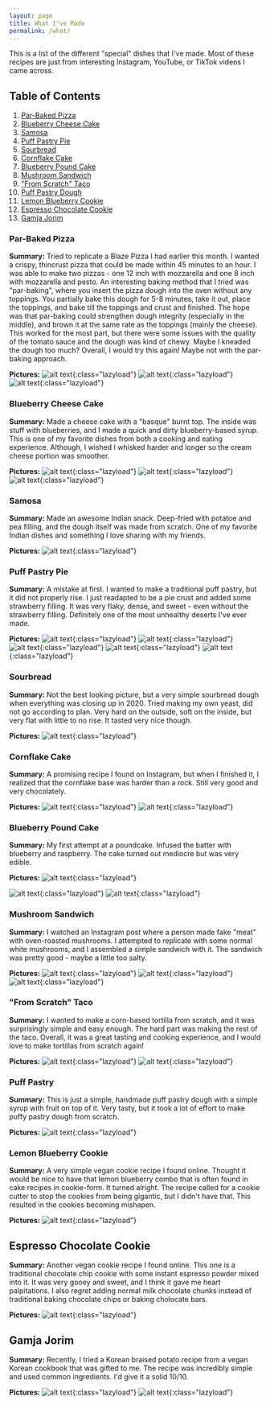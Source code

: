 ```yaml
---
layout: page
title: What I've Made
permalink: /what/
---
```


This is a list of the different "special" dishes that I've made. Most of these recipes are just from interesting Instagram, YouTube, or TikTok videos I came across.

## Table of Contents

1. [Par-Baked Pizza](#par-baked-pizza)
2. [Blueberry Cheese Cake](#blueberry-cheese-cake)
3. [Samosa](#samosa)
4. [Puff Pastry Pie](#puff-pastry-pie)
5. [Sourbread](#sourbread)
6. [Cornflake Cake](#cornflake-cake)
7. [Blueberry Pound Cake](#blueberry-cheese-cake)
8. [Mushroom Sandwich](#mushroom-sandwich)
9. ["From Scratch" Taco](#from-scratch-taco)
10. [Puff Pastry Dough](#puff-pastry)
11. [Lemon Blueberry Cookie](#lemon-blueberry-cookie)
12. [Espresso Chocolate Cookie](#espresso-chocolate-cookie)
13. [Gamja Jorim](#gamja_jorim)

### Par-Baked Pizza
**Summary:** Tried to replicate a Blaze Pizza I had earlier this month. I wanted a crispy, thincrust pizza that could be made within 45 minutes to an hour. I was able to make two pizzas - one 12 inch with mozzarella and one 8 inch with mozzarella and pesto. An interesting baking method that I tried was "par-baking", where you insert the pizza dough into the oven without any toppings. You partially bake this dough for 5-8 minutes, take it out, place the toppings, and bake till the toppings and crust and finished. The hope was that par-baking could strengthen dough integrity (especially in the middle), and brown it at the same rate as the toppings (mainly the cheese). This worked for the most part, but there were some issues with the quality of the tomato sauce and the dough was kind of chewy. Maybe I kneaded the dough too much? Overall, I would try this again! Maybe not with the par-baking approach.

**Pictures:**
![alt text](../images/pizza_1.jpg "title text"){:class="lazyload"}
![alt text](../images/pizza_pesto_1.jpg "title text"){:class="lazyload"}
![alt text](../images/pizza_pesto_2.jpg "title text"){:class="lazyload"}


### Blueberry Cheese Cake
**Summary:** Made a cheese cake with a "basque" burnt top. The inside was stuff with blueberries, and I made a quick and dirty blueberry-based syrup. This is one of my favorite dishes from both a cooking and eating experience. Although, I wished I whisked harder and longer so the cream cheese portion was smoother.

**Pictures:**
![alt text](../images/blueberry_chees_cake_5.jpg "title text"){:class="lazyload"}
![alt text](../images/blueberry_chees_cake_3.jpg "title text"){:class="lazyload"}
![alt text](../images/blueberry_chees_cake_1.jpg "title text"){:class="lazyload"}

### Samosa
**Summary:** Made an awesome Indian snack. Deep-fried with potatoe and pea filling, and the dough itself was made from scratch. One of my favorite Indian dishes and something I love sharing with my friends.

**Pictures:**
![alt text](../images/samosa.jpg "title text"){:class="lazyload"}

### Puff Pastry Pie
**Summary:** A mistake at first. I wanted to make a traditional puff pastry, but it did not properly rise. I just readapted to be a pie crust and added some strawberry filling. It was very flaky, dense, and sweet - even without the strawberry filling. Definitely one of the most unhealthy deserts I've ever made.

**Pictures:**
![alt text](../images/puff_pastry_pie.jpg "title text"){:class="lazyload"}
![alt text](../images/puff_pastry_pie_2.jpg "title text"){:class="lazyload"}
![alt text](../images/puff_pastry_pie_3.jpg "title text"){:class="lazyload"}
![alt text](../images/puff_pastry_pie_4.jpg "title text"){:class="lazyload"}
![alt text](../images/puff_pastry_pie_5.jpg "title text"){:class="lazyload"}
<!-- ![alt text](../images/puff_pastry_pie_6.jpg "title text"){:class="lazyload"} -->

### Sourbread
**Summary:** Not the best looking picture, but a very simple sourbread dough when everything was closing up in 2020. Tried making my own yeast, did not go according to plan. Very hard on the outside, soft on the inside, but very flat with little to no rise. It tasted very nice though.

**Pictures:**
![alt text](../images/sourbread_1.jpg "title text"){:class="lazyload"}

### Cornflake Cake
**Summary:** A promising recipe I found on Instagram, but when I finished it, I realized that the cornflake base was harder than a rock. Still very good and very chocolately.

**Pictures:**
![alt text](../images/cornflake_1.jpg "title text"){:class="lazyload"}
![alt text](../images/cornflake2.jpg "title text"){:class="lazyload"}

### Blueberry Pound Cake
**Summary:** My first attempt at a poundcake. Infused the batter with blueberry and raspberry. The cake turned out mediocre but was very edible.

**Pictures:**
![alt text](../images/blueberry_pound_cake.jpg "title text"){:class="lazyload"}
<!-- ![alt text](../images/blueberry_pound_cake_2.jpg "title text"){:class="lazyload"} -->
![alt text](../images/blueberry_pound_cake_3.jpg "title text"){:class="lazyload"}
![alt text](../images/blueberry_pound_cake_4.jpg "title text"){:class="lazyload"}

### Mushroom Sandwich
**Summary:** I watched an Instagram post where a person made fake "meat" with oven-roasted mushrooms. I attempted to replicate with some normal white mushrooms, and I assembled a simple sandwich with it. The sandwich was pretty good - maybe a little too salty.

**Pictures:**
![alt text](../images/mushroom_sandwich.jpg "title text"){:class="lazyload"}
![alt text](../images/mushroom_sandwich_2.jpg "title text"){:class="lazyload"}
![alt text](../images/mushroom_sandwich_3.jpg "title text"){:class="lazyload"}

### "From Scratch" Taco
**Summary:** I wanted to make a corn-based tortilla from scratch, and it was surprisingly simple and easy enough. The hard part was making the rest of the taco. Overall, it was a great tasting and cooking experience, and I would love to make tortillas from scratch again! 

**Pictures:**
![alt text](../images/from_scratch_taco.jpg "title text"){:class="lazyload"}
![alt text](../images/from_scratch_taco_2.jpg "title text"){:class="lazyload"}

### Puff Pastry
**Summary:** This is just a simple, handmade puff pastry dough with a simple syrup with fruit on top of it. Very tasty, but it took a lot of effort to make puffy pastry dough from scratch.

**Pictures:**
![alt text](../images/puff_pastry.jpg "title text"){:class="lazyload"}

### Lemon Blueberry Cookie
**Summary:** A very simple vegan cookie recipe I found online. Thought it would be nice to have that lemon blueberry combo that is often found in cake recipes in cookie-form. It turned alright. The recipe called for a cookie cutter to stop the cookies from being gigantic, but I didn't have that. This resulted in the cookies becoming mishapen.

**Pictures:**
![alt text](../images/lemon_blueberry.jpg "title text"){:class="lazyload"}

## Espresso Chocolate Cookie
**Summary:** Another vegan cookie recipe I found online. This one is a traditional chocolate chip cookie with some instant espresso powder mixed into it. It was very gooey and sweet, and I think it gave me heart palpitations. I also regret adding normal milk chocolate chunks instead of traditional baking chocolate chips or baking cholocate bars. 

**Pictures:**
![alt text](../images/coffee_cookies.png "title text"){:class="lazyload"}

## Gamja Jorim
**Summary:** Recently, I tried a Korean braised potato recipe from a vegan Korean cookbook that was gifted to me. The recipe was incredibly simple and used common ingredients. I'd give it a solid 10/10.

**Pictures:**
![alt text](../images/gamja_jorim.jpg "title text"){:class="lazyload"}
![alt text](../images/gamja_jorim_2.jpg "title text"){:class="lazyload"}

<script src="https://cdn.jsdelivr.net/npm/lazysizes@5.3.2/lazysizes.min.js" async=""></script>